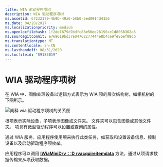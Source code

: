 ```yaml
---
title: WIA 驱动程序项树
description: WIA 驱动程序项树
ms.assetid: 67232179-4b9b-49a0-b8b0-5ed0914d4156
ms.date: 04/20/2017
ms.localizationpriority: medium
ms.openlocfilehash: 1f2de1679d9bdfc88e56ee26196ce1d8058362a5
ms.sourcegitcommit: e769619bd37e04762c77444e8b4ce9fe86ef09cb
ms.translationtype: MT
ms.contentlocale: zh-CN
ms.lasthandoff: 08/31/2020
ms.locfileid: "89185019"
---
```

# <a name="wia-driver-item-tree"></a>WIA 驱动程序项树





在 WIA 中，图像处理设备以逻辑方式表示为 WIA 项的层次结构树，如相机树的下图所示。

![阐释 wia 驱动程序项树的关系图](images/art-2.png)

根项表示实际设备，子项表示图像或文件夹。 文件夹可以包含图像或其他文件夹。 项具有微型驱动程序可以设置或查询的属性。

通过 WIA 服务，应用程序使用项来执行此类任务，如获取和设置设备信息、控制设备以及启动驱动程序项枚举。

应用程序可以调用 [**IWiaMiniDrv：:D rvacquireitemdata**](/windows-hardware/drivers/ddi/wiamindr_lh/nf-wiamindr_lh-iwiaminidrv-drvacquireitemdata) 方法，通过从项请求数据传输来从项获取数据。

 

